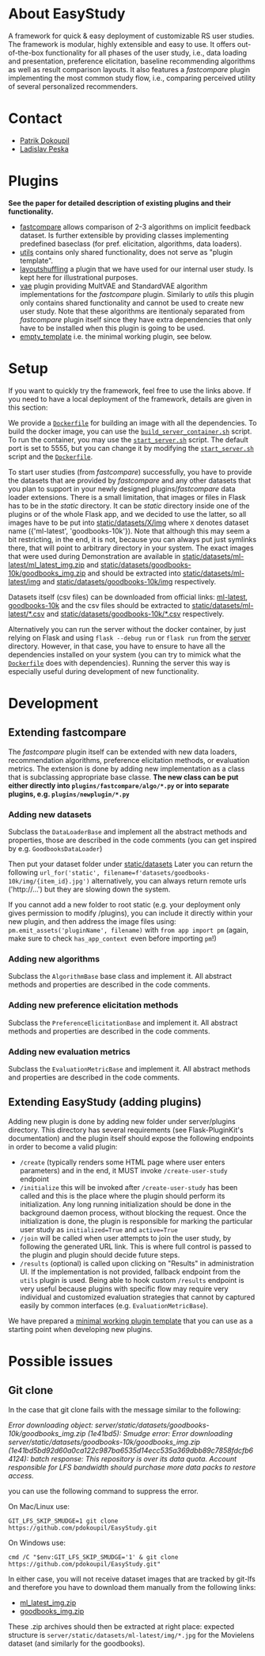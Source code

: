 # About EasyStudy
A framework for quick & easy deployment of customizable RS user studies. The framework is modular, highly extensible and easy to use. It offers out-of-the-box functionality for all phases of the user study, i.e., data loading and presentation, preference elicitation, baseline recommending algorithms as well as result comparison layouts. It also features a  *fastcompare* plugin implementing the most common study flow, i.e., comparing perceived utility of several personalized recommenders.

# Contact
- [Patrik Dokoupil](mailto:patrik.dokoupil@matfyz.cuni.cz)
- [Ladislav Peska](mailto:ladislav.peska@matfyz.cuni.cz)



# Plugins
**See the paper for detailed description of existing plugins and their functionality.**
- [fastcompare](./server/plugins/fastcompare/) allows comparison of 2-3 algorithms on implicit feedback dataset. Is further extensible by providing classes implementing predefined baseclass (for pref. elicitation, algorithms, data loaders).
- [utils](./server/plugins/utils/) contains only shared functionality, does not serve as "plugin template".
- [layoutshuffling](./server/plugins/layoutshuffling/) a plugin that we have used for our internal user study. Is kept here for illustrational purposes.
- [vae](./server/plugins/vae/) plugin providing MultVAE and StandardVAE algorithm implementations for the *fastcompare* plugin. Similarly to *utils* this plugin only contains shared functionality and cannot be used to create new user study. Note that these algorithms are itentionaly separated from *fastcompare* plugin itself since they have extra dependencies that only have to be installed when this plugin is going to be used.
- [empty_template](./server/plugins/empty_template/) i.e. the minimal working plugin, see below.

# Setup
If you want to quickly try the framework, feel free to use the links above. If you need to have a local deployment of the framework, details are given in this section:

We provide a [`Dockerfile`](./server/Dockerfile) for building an image with all the dependencies. To build the docker image, you can use the [`build_server_container.sh`](./server/build_server_container.sh) script.
To run the container, you may use the [`start_server.sh`](./server/start_server.sh) script. The default port is set to 5555, but you can change it by modifying the [`start_server.sh`](./server/start_server.sh) script and the [`Dockerfile`](./server/Dockerfile).

To start user studies (from *fastcompare*) successfully, you have to provide the datasets that are provided by *fastcompare* and any other datasets that you plan to support in your newly designed plugins/*fastcompare* data loader extensions. There is a small limitation, that images or files in Flask has to be in the *static* directory. It can be *static* directory inside one of the plugins or of the whole Flask app, and we decided to use the latter, so all images have to be put into [static/datasets/X/img](./server/static/datasets/X) where `X` denotes dataset name ({'ml-latest', 'goodbooks-10k'}). Note that although this may seem a bit restricting, in the end, it is not, because you can always put just symlinks there, that will point to arbitrary directory in your system. The exact images that were used during Demonstration are available in [static/datasets/ml-latest/ml_latest_img.zip](./server/static/datasets/ml-latest/ml_latest_img.zip) and [static/datasets/goodbooks-10k/goodbooks_img.zip](./server/static/datasets/goodbooks-10k/goodbooks_img.zip) and should be extracted into [static/datasets/ml-latest/img](./server/static/datasets/ml-latest/img) and [static/datasets/goodbooks-10k/img](./server/static/datasets/goodbooks-10k/img) respectively.

Datasets itself (csv files) can be downloaded from official links:
[ml-latest](https://files.grouplens.org/datasets/movielens/ml-latest.zip),
[goodbooks-10k](https://github.com/zygmuntz/goodbooks-10k/archive/refs/heads/master.zip)
and the csv files should be extracted to [static/datasets/ml-latest/*.csv](./server/static/datasets/ml-latest/) and [static/datasets/goodbooks-10k/*.csv](./server/static/datasets/goodbooks-10k/) respectively.

Alternatively you can run the server without the docker container, by just relying on Flask and using `flask --debug run` or `flask run` from the [server](./server/) directory. However, in that case, you have to ensure to have all the dependencies installed on your system (you can try to mimick what the [`Dockerfile`](./server/Dockerfile) does with dependencies). Running the server this way is especially useful during development of new functionality.



# Development
## Extending fastcompare
The *fastcompare* plugin itself can be extended with new data loaders, recommendation algorithms, preference elicitation methods, or evaluation metrics. The extension is done by adding new implementation as a class that is subclassing appropriate base classe. **The new class can be put either directly into `plugins/fastcompare/algo/*.py` or into separate plugins, e.g. `plugins/newplugin/*.py`**
### Adding new datasets
Subclass the `DataLoaderBase` and implement all the abstract methods and properties, those are described in the code comments (you can get inspired by e.g. `GoodbooksDataLoader`)

Then put your dataset folder under [static/datasets](./server/static/datasets/)
Later you can return the following `url_for('static', filename=f'datasets/goodbooks-10k/img/{item_id}.jpg')`
alternatively, you can always return remote urls ('http://...') but they are slowing down the system.

If you cannot add a new folder to root static (e.g. your deployment only gives permission to modify /plugins), you can include it directly within your new plugin, and then address the image files using:
`pm.emit_assets('pluginName', filename)` with `from app import pm` (again, make sure to check `has_app_context `even before importing `pm`!)

### Adding new algorithms
Subclass the `AlgorithmBase` base class and implement it. All abstract methods and properties are described in the code comments.


### Adding new preference elicitation methods
Subclass the `PreferenceElicitationBase` and implement it. All abstract methods and properties are described in the code comments.

### Adding new evaluation metrics
Subclass the `EvaluationMetricBase` and implement it. All abstract methods and properties are described in the code comments. 

## Extending EasyStudy (adding plugins)
Adding new plugin is done by adding new folder under server/plugins directory. This directory has several requirements (see Flask-PluginKit's documentation) and the plugin itself should expose the following endpoints in order to become a valid plugin:
- `/create` (typically renders some HTML page where user enters parameters) and in the end, it MUST invoke `/create-user-study` endpoint
- `/initialize` this will be invoked after `/create-user-study` has been called and this is the place where the plugin should perform its initialization. Any long running initialization should be done in the background daemon process, without blocking the request. Once the initialization is done, the plugin is responsible for marking the particular user study as `initialized=True` and `active=True`
- `/join` will be called when user attempts to join the user study, by following the generated URL link. This is where full control is passed to the plugin and plugin should decide future steps.
- `/results` (optional) is called upon clicking on "Results" in administration UI. If the implementation is not provided, fallback endpoint from the `utils` plugin is used. Being able to hook custom `/results` endpoint is very useful because plugins with specific flow may require very individual and customized evaluation strategies that cannot by captured easily by common interfaces (e.g. `EvaluationMetricBase`).

We have prepared a [minimal working plugin template](./server/plugins/empty_template) that you can use as a starting point when developing new plugins.

# Possible issues

## Git clone
In the case that git clone fails with the message similar to the following:

*Error downloading object: server/static/datasets/goodbooks-10k/goodbooks_img.zip (1e41bd5): Smudge error: Error downloading server/static/datasets/goodbooks-10k/goodbooks_img.zip (1e41bd5bd92d60a0ca122c987ba6535d14ecc535a369dbb89c7858fdcfb64124): batch response: This repository is over its data quota. Account responsible for LFS bandwidth should purchase more data packs to restore access.*

you can use the following command to suppress the error.

On Mac/Linux use:
```
GIT_LFS_SKIP_SMUDGE=1 git clone https://github.com/pdokoupil/EasyStudy.git
```
On Windows use:
```
cmd /C "$env:GIT_LFS_SKIP_SMUDGE='1' & git clone https://github.com/pdokoupil/EasyStudy.git"
```

In either case, you will not receive dataset images that are tracked by git-lfs and therefore you have to download them manually from the following links:

- [ml_latest_img.zip](http://herkules.ms.mff.cuni.cz/ligan/easystudy/ml_latest_img.zip)
- [goodbooks_img.zip](http://herkules.ms.mff.cuni.cz/ligan/easystudy/goodbooks_img.zip)

These .zip archives should then be extracted at right place: expected structure is ```server/static/datasets/ml-latest/img/*.jpg``` for the Movielens dataset (and similarly for the goodbooks).